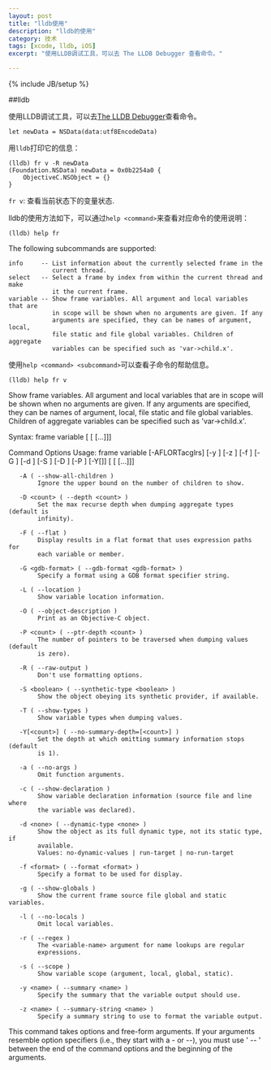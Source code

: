 ```yaml
---
layout: post
title: "lldb使用"
description: "lldb的使用"
category: 技术
tags: [xcode, lldb, iOS]
excerpt: "使用LLDB调试工具，可以去 The LLDB Debugger 查看命令。"

---
```

{% include JB/setup %}

##lldb

使用LLDB调试工具，可以去[The LLDB Debugger](http://lldb.llvm.org/lldb-gdb.html)查看命令。

`let newData = NSData(data:utf8EncodeData)`

用`lldb`打印它的信息：

	(lldb) fr v -R newData
	(Foundation.NSData) newData = 0x0b2254a0 {
		ObjectiveC.NSObject = {}
	}
	
`fr v`: 查看当前状态下的变量状态.

lldb的使用方法如下，可以通过`help <command>`来查看对应命令的使用说明：

	(lldb) help fr
	
The following subcommands are supported:

    info     -- List information about the currently selected frame in the
                current thread.
    select   -- Select a frame by index from within the current thread and make
                it the current frame.
    variable -- Show frame variables. All argument and local variables that are
                in scope will be shown when no arguments are given. If any
                arguments are specified, they can be names of argument, local,
                file static and file global variables. Children of aggregate
                variables can be specified such as 'var->child.x'.

使用`help <command> <subcommand>`可以查看子命令的帮助信息。

	(lldb) help fr v

   Show frame variables. All argument and local variables that are in scope
   will be shown when no arguments are given. If any arguments are specified,
   they can be names of argument, local, file static and file global variables.
   Children of aggregate variables can be specified such as 'var->child.x'.

Syntax: frame variable <cmd-options> [<variable-name> [<variable-name> [...]]]

Command Options Usage:
  frame variable [-AFLORTacglrs] [-y <name>] [-z <name>] [-f <format>] [-G <gdb-format>] [-d <none>] [-S <boolean>] [-D <count>] [-P <count>] [-Y[<count>]] [<variable-name> [<variable-name> [...]]]

       -A ( --show-all-children )
            Ignore the upper bound on the number of children to show.

       -D <count> ( --depth <count> )
            Set the max recurse depth when dumping aggregate types (default is
            infinity).

       -F ( --flat )
            Display results in a flat format that uses expression paths for
            each variable or member.

       -G <gdb-format> ( --gdb-format <gdb-format> )
            Specify a format using a GDB format specifier string.

       -L ( --location )
            Show variable location information.

       -O ( --object-description )
            Print as an Objective-C object.

       -P <count> ( --ptr-depth <count> )
            The number of pointers to be traversed when dumping values (default
            is zero).

       -R ( --raw-output )
            Don't use formatting options.

       -S <boolean> ( --synthetic-type <boolean> )
            Show the object obeying its synthetic provider, if available.

       -T ( --show-types )
            Show variable types when dumping values.

       -Y[<count>] ( --no-summary-depth=[<count>] )
            Set the depth at which omitting summary information stops (default
            is 1).

       -a ( --no-args )
            Omit function arguments.

       -c ( --show-declaration )
            Show variable declaration information (source file and line where
            the variable was declared).

       -d <none> ( --dynamic-type <none> )
            Show the object as its full dynamic type, not its static type, if
            available.
            Values: no-dynamic-values | run-target | no-run-target

       -f <format> ( --format <format> )
            Specify a format to be used for display.

       -g ( --show-globals )
            Show the current frame source file global and static variables.

       -l ( --no-locals )
            Omit local variables.

       -r ( --regex )
            The <variable-name> argument for name lookups are regular
            expressions.

       -s ( --scope )
            Show variable scope (argument, local, global, static).

       -y <name> ( --summary <name> )
            Specify the summary that the variable output should use.

       -z <name> ( --summary-string <name> )
            Specify a summary string to use to format the variable output.
   
This command takes options and free-form arguments.  If your arguments
   resemble option specifiers (i.e., they start with a - or --), you must use '
   -- ' between the end of the command options and the beginning of the
   arguments.